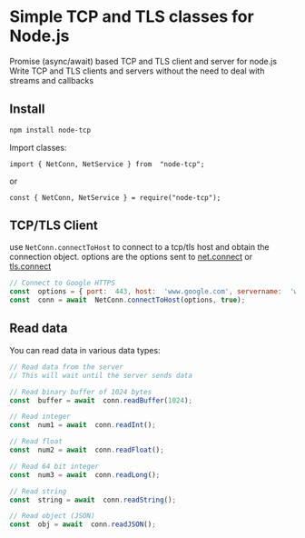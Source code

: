 


# Simple TCP and TLS classes for Node.js

 Promise (async/await) based TCP and TLS client and server for node.js
Write TCP and TLS clients and servers without the need to deal with streams and callbacks

## Install

```bash
npm install node-tcp
 ```
 
Import classes:
```
import { NetConn, NetService } from  "node-tcp";
```
or
```
const { NetConn, NetService } = require("node-tcp");
```
 
 ## TCP/TLS Client
 use `NetConn.connectToHost` to connect to a tcp/tls host and obtain the connection object. options are the options sent to [net.connect](https://nodejs.org/api/net.html#socketconnect) or  [tls.connect](https://nodejs.org/api/tls.html#tlsconnectoptions-callback)
```js
// Connect to Google HTTPS
const  options = { port:  443, host:  'www.google.com', servername:  'www.google.com' }
const  conn = await  NetConn.connectToHost(options, true);
```

## Read data
You can read data in various data types:
```js
// Read data from the server
// This will wait until the server sends data

// Read binary buffer of 1024 bytes
const  buffer = await  conn.readBuffer(1024);

// Read integer
const  num1 = await  conn.readInt();

// Read float
const  num2 = await  conn.readFloat();

// Read 64 bit integer
const  num3 = await  conn.readLong();

// Read string
const  string = await  conn.readString();

// Read object (JSON)
const  obj = await  conn.readJSON();
``` 
